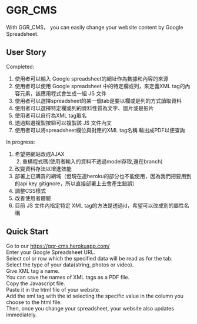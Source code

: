 GGR_CMS
===
With GGR_CMS， you can easily change your website content by Google Spreadsheet.<br>


User Story
---
Completed:
  1. 使用者可以輸入 Google spreadsheet的網址作為數據和內容的來源<br>
  2. 使用者可以使用 Google spreadsheet 中的特定欄或列，來定義XML tag的內容元素，該應用程式會生成一組 JS 文件<br>
  3. 使用者可以選擇spreadsheet的某一個tab是要以欄或是列的方式讀取資料<br>
  4. 使用者可以選擇特定欄或列的資料性質為文字、圖片或是影片<br>
  5. 使用者可以自行為XML tag取名<br>
  6. 透過點選複製按鈕可以複製該 JS 文件內文<br>
  7. 使用者可以將spreadsheet欄位與對應的XML tag名稱 輸出成PDF以便查詢<br>
  
In progress:
  1. 希望把網站改成AJAX<br>
  2. 重構程式碼(使用者輸入的資料不透過model存取,還在branch)<br>
  3. 改變資料存法以增進效能<br>
  4. 部署上已購買的網域（但現在連heroku的部分也不能使用，因為我們把要用到的api key gitignore，所以直接部署上去會產生錯誤）<br>
  5. 調整CSS樣式<br>
  6. 改善使用者體驗<br>
  7. 目前 JS 文件內指定特定 XML tag的方法是透過id，希望可以改成別的屬性名稱<br>





Quick Start
---
Go to our https://ggr-cms.herokuapp.com/  <br>
Enter your Google Spreadsheet URL.<br>
Select col or row which the specified data will be read as for the tab.<br>
Select the type of your data(string, photos or video).<br>
Give XML tag a name.<br>
You can save the names of XML tags as a PDF file.<br>
Copy the Javascript file.<br>
Paste it in the html file of your website.<br>
Add the xml tag with the id selecting the specific value in the column you choose to the html file.<br>
Then, once you change your spreadsheet, your website also updates immediately.<br>

